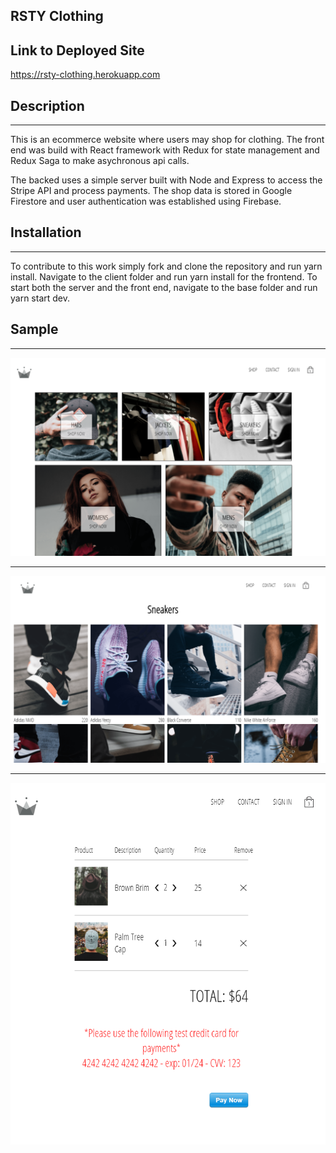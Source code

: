 ## RSTY Clothing

## Link to Deployed Site
https://rsty-clothing.herokuapp.com

## Description
******************
This is an ecommerce website where users may shop for clothing.  The front end was build with React framework with Redux for state management and Redux Saga to make asychronous api calls.  

The backed uses a simple server built with Node and Express to access the Stripe API and process payments.  The shop data is stored in Google Firestore and user authentication was established using Firebase. 

## Installation
*********
To contribute to this work simply fork and clone the repository and run yarn install.  Navigate to the client folder and run yarn install for the frontend.  To start both the server and the front end, navigate to the base folder and run yarn start dev.

## Sample
******
![Home Page](client/public/images/rsty-clothing.png)
******
![Shop Page](client/public/images/rsty-clothing-2.png)
******
![Checkout Page](client/public/images/rsty-clothing-3.png)